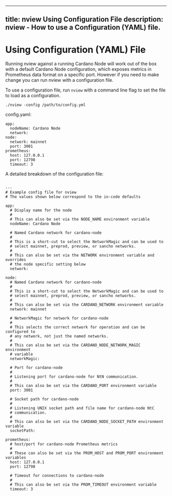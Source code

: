 
---
title: nview Using Configuration File
description: nview - How to use a Configuration (YAML) file.
---

# Using Configuration (YAML) File

Running nview against a running Cardano Node will work out of the box with a default Cardano Node configuration, which exposes metrics in Prometheus data format on a specific port. However if you need to make change you can run nview with a configuration file.

To use a configuration file, run `nview` with a command line flag to set the file to load as a configuration.

```
./nview -config /path/to/config.yml
```

config.yaml:

```
app:
  nodeName: Cardano Node
  network:
node:
  network: mainnet
  port: 3001
prometheus:
  host: 127.0.0.1
  port: 12798
  timeout: 3
```

A detailed breakdown of the configuration file:

```

---
# Example config file for nview
# The values shown below correspond to the in-code defaults

app:
  # Display name for the node
  #
  # This can also be set via the NODE_NAME environment variable
  nodeName: Cardano Node

  # Named Cardano network for cardano-node
  #
  # This is a short-cut to select the NetworkMagic and can be used to
  # select mainnet, preprod, preview, or sancho networks.
  #
  # This can also be set via the NETWORK environment variable and overrides
  # the node specific setting below
  network:

node:
  # Named Cardano network for cardano-node
  #
  # This is a short-cut to select the NetworkMagic and can be used to
  # select mainnet, preprod, preview, or sancho networks.
  #
  # This can also be set via the CARDANO_NETWORK environment variable
  network: mainnet

  # NetworkMagic for network for cardano-node
  #
  # This selects the correct network for operation and can be configured to
  # any network, not just the named networks.
  #
  # This can also be set via the CARDANO_NODE_NETWORK_MAGIC environment
  # variable
  networkMagic:

  # Port for cardano-node
  #
  # Listening port for cardano-node for NtN communication.
  #
  # This can also be set via the CARDANO_PORT environment variable
  port: 3001

  # Socket path for cardano-node
  #
  # Listening UNIX socket path and file name for cardano-node NtC
  # communication.
  #
  # This can also be set via the CARDANO_NODE_SOCKET_PATH environment variable
  socketPath:

prometheus:
  # host/port for cardano-node Prometheus metrics
  #
  # These can also be set via the PROM_HOST and PROM_PORT environment variables
  host: 127.0.0.1
  port: 12798

  # Timeout for connections to cardano-node
  #
  # This can also be set via the PROM_TIMEOUT environment variable
  timeout: 3

```
